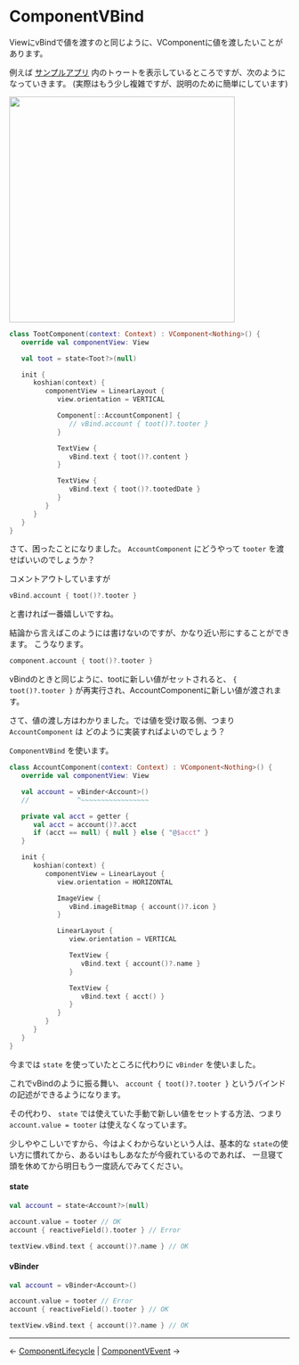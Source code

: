 
ComponentVBind
================================================================================

ViewにvBindで値を渡すのと同じように、VComponentに値を渡したいことがあります。

例えば
[サンプルアプリ](https://github.com/wcaokaze/Vue.android/blob/master/example/README-ja.md)
内のトゥートを表示しているところですが、次のようになっていきます。
(実際はもう少し複雑ですが、説明のために簡単にしています)

<img src="https://raw.github.com/wcaokaze/Vue.android/master/imgs/example_status.png" width="405px">

```kotlin
class TootComponent(context: Context) : VComponent<Nothing>() {
   override val componentView: View

   val toot = state<Toot?>(null)

   init {
      koshian(context) {
         componentView = LinearLayout {
            view.orientation = VERTICAL

            Component[::AccountComponent] {
               // vBind.account { toot()?.tooter }
            }

            TextView {
               vBind.text { toot()?.content }
            }

            TextView {
               vBind.text { toot()?.tootedDate }
            }
         }
      }
   }
}
```
さて、困ったことになりました。
`AccountComponent` にどうやって `tooter` を渡せばいいのでしょうか？

コメントアウトしていますが
```kotlin
vBind.account { toot()?.tooter }
```
と書ければ一番嬉しいですね。

結論から言えばこのようには書けないのですが、かなり近い形にすることができます。
こうなります。
```kotlin
component.account { toot()?.tooter }
```

vBindのときと同じように、tootに新しい値がセットされると、 `{ toot()?.tooter }`
が再実行され、AccountComponentに新しい値が渡されます。

さて、値の渡し方はわかりました。では値を受け取る側、つまり `AccountComponent` は
どのように実装すればよいのでしょう？

`ComponentVBind` を使います。

```kotlin
class AccountComponent(context: Context) : VComponent<Nothing>() {
   override val componentView: View

   val account = vBinder<Account>()
   //            ^~~~~~~~~~~~~~~~~~

   private val acct = getter {
      val acct = account()?.acct
      if (acct == null) { null } else { "@$acct" }
   }

   init {
      koshian(context) {
         componentView = LinearLayout {
            view.orientation = HORIZONTAL

            ImageView {
               vBind.imageBitmap { account()?.icon }
            }

            LinearLayout {
               view.orientation = VERTICAL

               TextView {
                  vBind.text { account()?.name }
               }

               TextView {
                  vBind.text { acct() }
               }
            }
         }
      }
   }
}
```
今までは `state` を使っていたところに代わりに `vBinder` を使いました。

これでvBindのように振る舞い、
`account { toot()?.tooter }` というバインドの記述ができるようになります。

その代わり、 `state` では使えていた手動で新しい値をセットする方法、つまり
`account.value = tooter` は使えなくなっています。

少しややこしいですから、今はよくわからないという人は、基本的な
`state`の使い方に慣れてから、あるいはもしあなたが今疲れているのであれば、
一旦寝て頭を休めてから明日もう一度読んでみてください。

#### state
```kotlin
val account = state<Account?>(null)

account.value = tooter // OK
account { reactiveField().tooter } // Error

textView.vBind.text { account()?.name } // OK
```

#### vBinder
```kotlin
val account = vBinder<Account>()

account.value = tooter // Error
account { reactiveField().tooter } // OK

textView.vBind.text { account()?.name } // OK
```


* * * * * * * * * * * * * * * * * * * * * * * * * * * * * * * * * * * * * * * *

← [ComponentLifecycle](ComponentLifecycle.md)  |  [ComponentVEvent](ComponentVEvent.md) →


